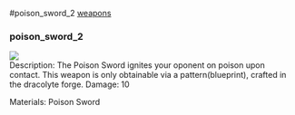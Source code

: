 #poison_sword_2
<a href="/posts/wiki/weapons">weapons</a>
<div class="iteminfo">
<h3>poison_sword_2</h3>
<img class="pixelimage" src="https://dragon-force-studio.com/images/EF_wiki/poison_sword_2.png">

</div>
Description: The Poison Sword ignites your oponent on poison upon contact.  This weapon is only obtainable via a pattern(blueprint), crafted in the dracolyte forge. 
Damage: 10 

Materials: Poison Sword